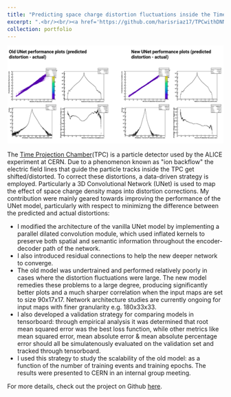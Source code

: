 ```yaml
---
title: "Predicting space charge distortion fluctuations inside the Time Projection Chamber (TPC) with UNet"
excerpt: ".<br/><br/><a href='https://github.com/harisriaz17/TPCwithDNN/tree/ResDUNet'>https://github.com/harisriaz17/TPCwithDNN/tree/ResDUNet</a><br/><img src='../images/DUNet_ResDUNet.png'>"
collection: portfolio
---
```



![alt text](../images/unet_performance_comparison.png "performance comaprison of UNet vs ResDUNet")

The [Time Projection Chamber](http://aliceinfo.cern.ch/Public/en/Chapter2/Chap2_TPC.html)(TPC) is a particle detector used by the ALICE experiment at CERN. Due to a phenomenon known as "ion backflow" the electric field lines that guide the particle tracks inside the TPC get shifted/distorted. To correct these distortions, a data-driven strategy is employed. Particularly a 3D Convolutional Network (UNet) is used to map the effect of space charge density maps into distortion corrections. My contribution were mainly geared towards improving the performance of the UNet model, particularly with respect to minimizng the difference between the predicted and actual distortions:
* I modified the architecture of the vanilla UNet model by implementing a parallel dilated convolution module, which used inflated kernels to preserve both spatial and semantic information throughout the encoder-decoder path of the network. 
* I also introduced residual connections to help the new deeper network to converge.
* The old model was undertrained and performed relatively poorly in cases where the distortion fluctuations were large. The new model remedies these problems to a large degree, producing significantly better plots and a much sharper correlation when the input maps are set to size 90x17x17. Network architecture studies are currently ongoing for input maps with finer granularity e.g. 180x33x33.
* I also developed a validation strategy for comparing models in tensorboard: through empirical analysis it was determined that root mean squared error was the best loss function, while other metrics like mean squared error, mean absolute error & mean absolute percentage error should all be simulatenously evaluated on the validation set and tracked through tensorboard. 
* I used this strategy to study the scalability of the old model: as a function of the number of training events and training epochs. The results were presented to CERN in an internal group meeting.   

For more details, check out the project on Github [here](https://github.com/harisriaz17/TPCwithDNN/tree/ResDUNet).